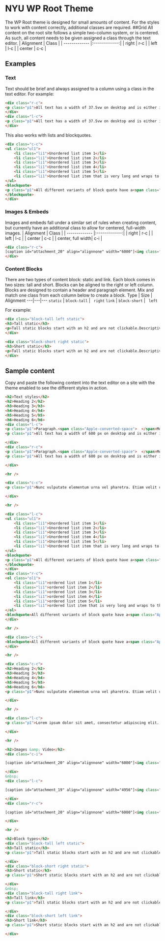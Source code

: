 # NYU WP Root Theme
The WP Root theme is designed for small amounts of content.  For the styles to work with content correctly, additional classes are required.
##Grid
All content on the root site follows a simple two-column system, or is centered.  As such, all content needs to be given assigned a class through the text editor.
| Alignment     | Class         |
| ------------- |:-------------:|
| right         | r-c           |
| left          | l-c           |
| center        | c-c           |
## Examples
### Text
Text should be brief and always assigned to a column using a class in the text editor.  For example:
```html
<div class="r-c">
<p class="p1">All text has a width of 37.5vw on desktop and is either in the right column, left column, or centered. Text centered on the page should also have centered alignment and be separated from text in the left or right column by a horizontal line or images.</p>
</div>
<div class="l-c">
<p class="p1">All text has a width of 37.5vw on desktop and is either in the right column, left column, or centered. Text centered on the page should also have centered alignment and be separated from text in the left or right column by a horizontal line or images.</p>
</div>
```
This also works with lists and blockquotes.
```html
<div class="c-c">
<ul class="ul1">
 	<li class="li1">Unordered list item 1</li>
 	<li class="li1">Unordered list item 2</li>
 	<li class="li1">Unordered list item 3</li>
 	<li class="li1">Unordered list item 4</li>
 	<li class="li1">Unordered list item 5</li>
 	<li class="li1">Unordered list item that is very long and wraps to the next line.</li>
</ul>
<blockquote>
<p class="p1">All different variants of block quote have a<span class="Apple-converted-space">  </span>left border and 20px of left padding.</p>
</blockquote>
</div>
```
### Images & Embeds
Images and embeds fall under a similar set of rules when creating content, but currently have an additional class to allow for centered, full-width images. 
| Alignment     | Class         |
| ------------- |:-------------:|
| right         | r-c           |
| left          | l-c           |
| center        | c-c           |
| center, full width| c-i       |
```html
<div class="r-c">
[caption id="attachment_20" align="alignnone" width="6000"]<img class="wp-image-20 size-full" src="http://localhost:8888/wpthemedev/wp-content/uploads/2018/05/andrew-neel-609846-unsplash.jpg" alt="" width="6000" height="4000" /> This is an image caption. The caption is the same font size as the normal paragraph, only italicized. The caption adheres to the columns.[/caption]
</div>
```

### Content Blocks
There are two types of content block: static and link.  Each block comes in two sizes: tall and short.  Blocks can be aligned to the right or left column. Blocks are designed to contain a header and paragraph element.  Mix and match one class from each column below to create a block. 
 Type | Size | Alignment
---|---|---
```static``` | ```block-tall``` | ``` right```
```link``` | ```block-short``` | ``` left```

For example:
```html
<div class="block-tall left static">
<h3>Tall static</h3>
<p>Tall static blocks start with an h2 and are not clickable.Descriptive text included in a paragraph.An image can be included.No change in styles on hover.Default height is 800 px for desktop.</p>
</div>

<div class="block-short right static">
<h3>Short static</h3>
<p>Tall static blocks start with an h2 and are not clickable.Descriptive text included in a paragraph.An image can be included.No change in styles on hover.Default height is 800 px for desktop.</p>
</div>
```

## Sample content
Copy and paste the following content into the text editor on a site with the theme enabled to see the different styles in action.
```html
<h2>Text styles</h2>
<h2>Heading 2</h2>
<h3>Heading 3</h3>
<h4>Heading 4</h4>
<h5>Heading 5</h5>
<h6>Heading 6</h6>
<div class="l-c">
<p class="p1">Paragraph.<span class="Apple-converted-space">  </span>Montserrat is the only font used in this concept.<span class="Apple-converted-space">  </span>The design makes use of Montserrat regular, bold, and italic.</p>
<p class="p1">All text has a width of 600 px on desktop and is either in the right column, left column, or centered.<span class="Apple-converted-space">  </span>Text centered on the page should also have centered alignment and be separated from text in the left or right column by a horizontal line or images.</p>

</div>
<div class="r-c">
<p class="p1">Paragraph.<span class="Apple-converted-space">  </span>Montserrat is the only font used in this concept.<span class="Apple-converted-space">  </span>The design makes use of Montserrat regular, bold, and italic.</p>
<p class="p1">All text has a width of 600 px on desktop and is either in the right column, left column, or centered.<span class="Apple-converted-space">  </span>Text centered on the page should also have centered alignment and be separated from text in the left or right column by a horizontal line or images.</p>

</div>

<hr />

<div class="c-c">
<p class="p1">Nunc vulputate elementum urna vel pharetra. Etiam velit urna, tincidunt quis nisi a, porta convallis felis. Maecenas rutrum nisi et pellentesque sagittis.</p>

</div>

<hr />

<div class="l-c">
<ul class="ul1">
 	<li class="li1">Unordered list item 1</li>
 	<li class="li1">Unordered list item 2</li>
 	<li class="li1">Unordered list item 3</li>
 	<li class="li1">Unordered list item 4</li>
 	<li class="li1">Unordered list item 5</li>
 	<li class="li1">Unordered list item that is very long and wraps to the next line.</li>
</ul>
<blockquote>
<p class="p1">All different variants of block quote have a<span class="Apple-converted-space">  </span>left border and 20px of left padding.</p>
</blockquote>
</div>
<div class="r-c">
<ol class="ol1">
 	<li class="li1">ordered list item 1</li>
 	<li class="li1">ordered list item 2</li>
 	<li class="li1">ordered list item 3</li>
 	<li class="li1">ordered list item 4</li>
 	<li class="li1">ordered list item 5</li>
 	<li class="li1">ordered list item that is very long and wraps to the next line.</li>
</ol>
<blockquote>All different variants of block quote have a<span class="Apple-converted-space">  </span>left border and 20px of left padding.</blockquote>
</div>

<hr />

<div class="c-c">
<blockquote>All different variants of block quote have a<span class="Apple-converted-space">  </span>left border and 20px of left padding.</blockquote>
</div>

<hr />

<div class="c-c">
<h2>Heading 2</h2>
<h3>Heading 3</h3>
<h4>Heading 4</h4>
<h5>Heading 5</h5>
<h6>Heading 6</h6>
<p class="p1">Nunc vulputate elementum urna vel pharetra. Etiam velit urna, tincidunt quis nisi a, porta convallis felis. Maecenas rutrum nisi et pellentesque sagittis.</p>

</div>

<hr />

<div class="l-c">
<p class="p1">Lorem ipsum dolor sit amet, consectetur adipiscing elit. <a href="#">Unclicked Link.</a> Let aliquam velit. Mauris rhoncus sem non risus aliquet tincidunt. Mauris consequat varius velit, ac sodales diam efficitur vitae. <a href="#">Unclicked Link.</a> Praesent et lacinia erat, tincidunt facilisis elit.</p>

</div>

<hr />

<h2>Images &amp; Video</h2>
<div class="c-i">

[caption id="attachment_20" align="alignnone" width="6000"]<img class="wp-image-20 size-full" src="http://localhost:8888/wpthemedev/wp-content/uploads/2018/05/andrew-neel-609846-unsplash.jpg" alt="" width="6000" height="4000" /> This is an image caption. The caption is the same font size as the normal paragraph, only italicized. The caption adheres to the columns.[/caption]

</div>
&nbsp;
<div class="l-c">

[caption id="attachment_19" align="alignnone" width="4956"]<img class="wp-image-19 size-full" src="http://localhost:8888/wpthemedev/wp-content/uploads/2018/05/brooke-cagle-609879-unsplash.jpg" alt="" width="4956" height="3304" /> This is an image caption. The caption is the same font size as the normal paragraph, only italicized. The caption adheres to the columns.[/caption]

</div>
<div class="r-c">

[caption id="attachment_20" align="alignnone" width="6000"]<img class="wp-image-20 size-full" src="http://localhost:8888/wpthemedev/wp-content/uploads/2018/05/andrew-neel-609846-unsplash.jpg" alt="" width="6000" height="4000" /> This is an image caption. The caption is the same font size as the normal paragraph, only italicized. The caption adheres to the columns.[/caption]

</div>

<hr />

<h2>Block types</h2>
<div class="block-tall left static">
<h3>Tall static</h3>
<p class="p1">Tall static blocks start with an h2 and are not clickable.<span class="Apple-converted-space">  </span>Descriptive text included in a paragraph.<span class="Apple-converted-space">  </span>An image can be included.<span class="Apple-converted-space">  </span>No change in styles on hover.<span class="Apple-converted-space">  </span>Default height is 800 px for desktop.</p>

</div>
<div class="block-short right static">
<h3>Short static</h3>
<p class="p1">Short static blocks start with an h2 and are not clickable.<span class="Apple-converted-space">  </span>Descriptive text included in a paragraph.<span class="Apple-converted-space">  </span>An image can be included.<span class="Apple-converted-space">  </span>No change in styles on hover.<span class="Apple-converted-space">  </span>Default height is 400 px for desktop.</p>

</div>
&nbsp;
<div class="block-tall right link">
<h3>Tall link</h3>
<p class="p1">Tall static blocks start with an h2 and are not clickable.<span class="Apple-converted-space">  </span>Descriptive text included in a paragraph.<span class="Apple-converted-space">  </span>An image can be included.<span class="Apple-converted-space">  </span>No change in styles on hover.<span class="Apple-converted-space">  </span>Default height is 800 px for desktop.</p>

</div>
<div class="block-short left link">
<h3>Short link</h3>
<p class="p1">Short static blocks start with an h2 and are not clickable.<span class="Apple-converted-space">  </span>Descriptive text included in a paragraph.<span class="Apple-converted-space">  </span>An image can be included.<span class="Apple-converted-space">  </span>No change in styles on hover.<span class="Apple-converted-space">  </span>Default height is 400 px for desktop.</p>

</div>
```
